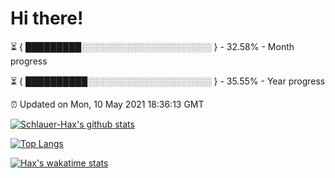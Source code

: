 # Hi there!

⏳ { █████████░░░░░░░░░░░░░░░░░░░░░ } - 32.58% - Month progress

⏳ { ██████████░░░░░░░░░░░░░░░░░░░░ } - 35.55% - Year progress

⏰ Updated on Mon, 10 May 2021 18:36:13 GMT


[![Schlauer-Hax's github stats](https://github-readme-stats.vercel.app/api?username=Schlauer-Hax&show_icons=true&theme=dark&count_private=true)](https://github.com/Schlauer-Hax)


[![Top Langs](https://github-readme-stats.vercel.app/api/top-langs/?username=Schlauer-Hax&layout=compact&theme=dark)](https://github.com/Schlauer-Hax?tab=repositories)


[![Hax's wakatime stats](https://github-readme-stats.vercel.app/api/wakatime?username=Hax&theme=dark)](https://wakatime.com/@Hax)

